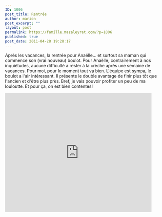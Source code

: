 ```yaml
---
ID: 1006
post_title: Rentrée
author: marion
post_excerpt: ""
layout: post
permalink: https://famille.mazaleyrat.com/?p=1006
published: true
post_date: 2011-04-28 19:28:17
---
```

Après les vacances, la rentrée pour Anaëlle... et surtout sa maman qui commence son (vrai nouveau) boulot. 
Pour Anaëlle, contrairement à nos inquiétudes, aucune difficulté à rester à la crèche après une semaine de vacances. 
Pour moi, pour le moment tout va bien. L'équipe est sympa, le boulot a l'air intéressant. Il présente le double avantage de finir plus tôt que l'ancien et d'être plus près. Bref, je vais pouvoir profiter un peu de ma louloutte. Et pour ça, on est bien contentes!

<iframe width="480" height="390" src="http://www.youtube.com/embed/1KfnZzwRx-w" frameborder="0" allowfullscreen></iframe>